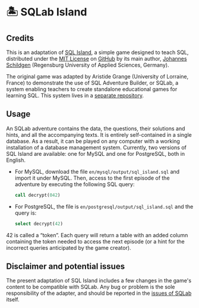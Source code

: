 # 🏝 SQLab Island

## Credits

This is an adaptation of [SQL Island](https://sql-island.informatik.uni-kl.de), a simple game designed to teach SQL, distributed under the [MIT License](https://opensource.org/licenses/MIT) on [GitHub](https://github.com/jschildgen/sql-island) by its main author, [Johannes Schildgen](https://www.johannesschildgen.de) (Regensburg University of Applied Sciences, Germany). 

The original game was adapted by Aristide Grange (University of Lorraine, France) to demonstrate the use of SQL Adventure Builder, or SQLab, a system enabling teachers to create standalone educational games for learning SQL. This system lives in a [separate repository](https://github.com/laowantong/sqlab).

## Usage

An SQLab adventure contains the data, the questions, their solutions and hints, and all the accompanying texts. It is entirely self-contained in a single database. As a result, it can be played on any computer with a working installation of a database management system. Currently, two versions of SQL Island are available: one for MySQL and one for PostgreSQL, both in English.

- For MySQL, download the file `en/mysql/output/sql_island.sql` and import it under MySQL. Then, access to the first episode of the adventure by executing the following SQL query:

  ```sql
  call decrypt(042)
  ```

- For PostgreSQL, the file is `en/postgresql/output/sql_island.sql` and the query is:

  ```sql
  select decrypt(42)
  ```

42 is called a “token”. Each query will return a table with an added column containing the token needed to access the next episode (or a hint for the incorrect queries anticipated by the game creator).

## Disclaimer and potential issues

The present adaptation of SQL Island includes a few changes in the game's content to be compatible with SQLab. Any bug or problem is the sole responsibility of the adapter, and should be reported in the [issues of SQLab](https://github.com/laowantong/sqlab/issues) itself.